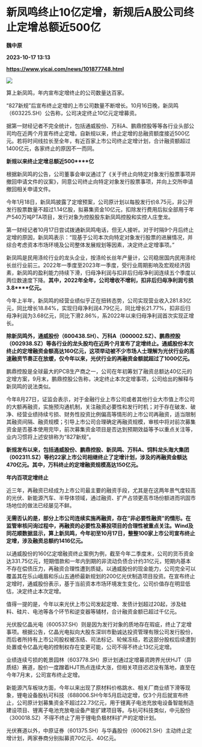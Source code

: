 # 新凤鸣终止10亿定增，新规后A股公司终止定增总额近500亿
**魏中原**

**2023-10-17 13:13**

**https://www.yicai.com/news/101877748.html**

![](https://imgcdn.yicai.com/uppics/slides/2023/10/fec9571ba74d57f6b6b1fba67a15cd2d.jpg)

算上新凤鸣，年内宣布定增终止的公司数量达百家。

“827新规”后宣布终止定增的上市公司数量不断增长。10月16日晚，新凤鸣（603225.SH）公告称，公司决定终止10亿元定增募资。

据第一财经记者不完全统计，包括通威股份、万科A、鹏鼎控股等等各行业头部公司均在近两个月宣布终止定增。自新规以来，终止定增的总融资额度接近500亿元。若将时间线拉长至全年，有近百家上市公司终止定增计划，合计融资额超过1400亿元，各家终止的原因不一而同。

**新规以来终止定增总额近500****亿**

根据新凤鸣的公告，公司董事会审议通过了《关于终止向特定对象发行股票事项并撤回申请文件的议案》，同意公司终止向特定对象发行股票事项，并向上交所申请撤回相关申请文件。

今年1月18日，新凤鸣披露了定增预案，公司原计划以每股发行价8.75元，非公开发行股票数量不超过1.14亿股，拟募集资金10亿元，扣除发行费用后拟全部用于年产540万吨PTA项目，发行对象为控股股东新凤鸣控股和实控人庄奎龙。

第一财经记者10月17日尝试拨通新凤鸣电话，但无人接听。对于时隔9个月后终止定增的原因，新凤鸣表示：“现基于公司本次向特定对象发行股票的进展情况，并综合考虑资本市场环境及公司整体发展规划等因素，决定终止定增事项。”

新凤鸣是民用涤纶行业的龙头企业，按涤纶长丝年产量计，公司稳居国内民用涤纶长丝行业前三。2022年一季度至2023年一季度，受行业周期影响及宏观经济因素，新凤鸣的盈利能力持续下滑，归母净利润与扣非后归母净利润连续五个季度以两位数速度下降。**其中，****2022****年全年，公司增收不增利，扣非后归母净利润亏损3.8****亿元。**

今年上半年，新凤鸣的经营业绩似乎正在扭转态势，公司实现营业收入281.83亿元，同比增长18.84%，实现归母净利润4.79亿元，同比增长21.77%，扣非后归母净利润为3.68亿元，同比下滑2.86%，系2022年以来归母净利润首次实现正增长。

**除新凤鸣外，通威股份（600438.SH）、万科A（000002.SZ）、鹏鼎控股（002938.SZ）等各行业的龙头股均在近两个月宣布了定增终止。通威股份本次终止的定增融资金额高达160亿元，这项举动被不少市场人士理解为光伏行业的高速融资节奏正在放缓，仅今年以来，光伏行业的再融资金额就超过了1000亿元。**

鹏鼎控股是全球最大的PCB生产商之一，公司在年初筹划了融资总额达40亿元的定增方案，9月末，鹏鼎控股公告称，决定终止本次定增事项，公司给出的解释与新凤鸣的说法类似。

今年8月27日，证监会表示，对于金融行业上市公司或者其他行业大市值上市公司的大额再融资，实施预沟通机制，关注融资必要性和发行时机；对于存在破发、破净、经营业绩持续亏损、财务性投资比例偏高等情形的上市公司再融资，适当限制其融资间隔、融资规模；引导上市公司合理确定再融资规模，审核中将对前次募集资金是否基本使用完毕，前次募集资金项目是否达到预期效益等予以重点关注等，业内习惯将上述安排称为“827新规”。

**新规发布以来，包括通威股份、鹏鼎控股、新凤鸣、万科A、饲料龙头海大集团（002311.SZ）等约22家上市公司相继终止了定增计划，涉及的再融资金额达470亿元。其中，万科终止的定增融资规模高达150亿元。**

**年内百项定增终止**

近三年，再融资已经成为上市公司最主要的融资手段，尤其是在这两年景气度较高的光伏、新能源汽车、半导体领域，通过融资、扩产占领更高市场份额进而巩固市场地位的做法已经屡见不鲜。

**无需否认的是，部分上市公司连续实施再融资，存在“非必要性融资”的情形。在监管审核问询过程中，再融资的必要性及募投项目的合理性被重点关注。Wind及同花顺数据显示，算上新凤鸣，今年初至10月17日，整整100家上市公司宣布终止定增，涉及融资总额约1416亿元。**

以通威股份的160亿定增融资终止案例为例，截至今年二季度末，公司的货币资金达331.75亿元，短期借款和一年内到期的非流动负债合计约31亿元，短期内基本不存在偿债压力，再融资合理性遭到质疑。以通威股份的现金能力，公司完全可以覆盖其在乐山峨眉和乐山五通桥最新规划的200亿光伏制造项目投资。在宣布终止定增时，通威股份表示，基于当前资本市场环境发生变化，公司价值存在明显低估，决定终止本次定增。

值得一提的是，今年以来光伏上市公司发起定增、发债计划超过20起，涉及硅料、硅片、电池等各个环节和逆变器等辅材，合计融资金额已超过千亿元。

光伏股亿晶光电（600537.SH）则是因为发行对象的质地存在瑕疵，终止了定增事项。根据公告，亿晶光电拟向大股东深圳市勤诚达投资管理有限公司发行股份，而后者所持有上市公司股权被冻结、司法标记、轮候冻结，若这部分股权后续遭到处置或令亿晶光电的控制权存在变更可能，公司不得不终止13亿元定增。

业绩连续亏损的乾景园林（603778.SH）原计划通过定增募资跨界光伏HJT（异质结）赛道，股价一度蹭着HJT热点连续大涨，但相关项目迟迟没有落地，直至在今年7月末，公司宣布终止定增。

新能源汽车板块方面，今年以来出现了原材料价格跳水、相关厂商业绩下滑等现象，锂电设备股杭可科技（688006.SH今年5月启动定增，仅3个月后就宣布终止，公司原计划募集资金不超过22.73亿元，用于锂离子电池充放电设备智能制造建设项目、锂离子电池充放电设备产能扩建项目等。与杭可科技类似，中元股份（300018.SZ）不得不终止了用于锂电负极材料扩产的定增计划。

光伏赛道以外，中原证券（601375.SH）与华鑫股份（600621.SH）主动终止定增计划，两家券商分别拟募资70亿元、40亿元。